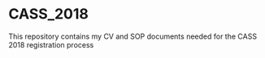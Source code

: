 # CASS_2018
This repository contains my CV and SOP documents needed for the CASS 2018 registration process
